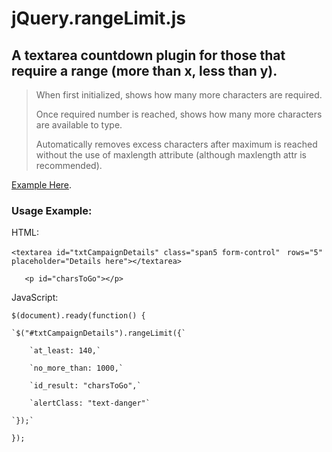 jQuery.rangeLimit.js
====================

A textarea countdown plugin for those that require a range (more than x, less than y).
--------------------------------------------------------------------------------------

> When first initialized, shows how many more characters are required.
> 
> Once required number is reached, shows how many more characters are available to type.
>
> Automatically removes excess characters after maximum is reached without the use of maxlength attribute (although maxlength attr is recommended).

[Example Here](http://www.bricebentler.com/rangelimit/ "Example Here").

### Usage Example:
HTML:

`<textarea id="txtCampaignDetails" class="span5 form-control"`
` rows="5" placeholder="Details here"></textarea>`

`	<p id="charsToGo"></p>`

JavaScript:

`$(document).ready(function() {`

	`$("#txtCampaignDetails").rangeLimit({`

		`at_least: 140,`

		`no_more_than: 1000,`

		`id_result: "charsToGo",`

		`alertClass: "text-danger"`

	`});`
	
`});`
